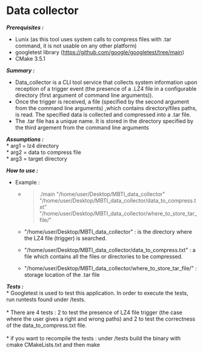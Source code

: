 # Data collector

***Prerequisites :***
  * Lunix (as this tool uses system calls to compress files with .tar command, it is not usable on any other platform)
  * googletest library  (https://github.com/google/googletest/tree/main)
  * CMake 3.5.1

***Summary :*** 
  * Data_collector is a CLI tool service that collects system information upon reception of a trigger event (the presence of a .LZ4 file in a configurable directory (first argument of command line arguments)).
  * Once the trigger is received, a file (specified by the second argument from the command line arguments) ,which contains directory/files paths, is read. The specified data is collected and compressed into a .tar file.
  * The .tar file has a unique name. It is stored in the directory specified by the third argement from the command line arguments
    
***Assumptions :***<br>
	* arg1 = lz4 directory<br>
	* arg2 = data to compress file<br>
	* arg3 = target directory<br>

***How to use :***
   * Example :
     * >./main "/home/user/Desktop/MBTI_data_collector" "/home/user/Desktop/MBTI_data_collector/data_to_compress.txt" "/home/user/Desktop/MBTI_data_collector/where_to_store_tar_file/"
     
     * "/home/user/Desktop/MBTI_data_collector" : is the directory where the LZ4 file (trigger) is searched.
     * "/home/user/Desktop/MBTI_data_collector/data_to_compress.txt" : a file which contains all the files or directories to be compressed.
     * "/home/user/Desktop/MBTI_data_collector/where_to_store_tar_file/" : storage location of the .tar file


***Tests :***<br>
     * Googletest is used to test this application. In order to execute the tests, run runtests found under /tests.<br><br>
     * There are 4 tests : 2 to test the presence of LZ4 file trigger (the case where the user gives a right and wrong paths) and 2 to test the correctness of the data_to_compress.txt file. <br><br>
     * if you want to recompile the tests : under /tests build the binary with cmake CMakeLists.txt and then make 
